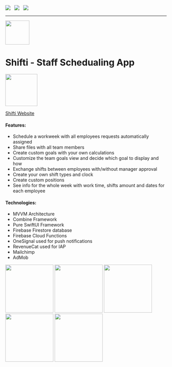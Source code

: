 <a href="https://pdfhost.io/v/RMnFdETCM_ElaiZubermanCVpdf.pdf"><img src="https://img.shields.io/badge/RESUME-informational?style=for-the-badge&logo=codeigniter&logoColor=white"></a>&nbsp;&nbsp;&nbsp;<a href="mailto:elai950@gmail.com"><img src="https://img.shields.io/badge/EMAIL-ELAI-informational?style=for-the-badge&logo=minutemailer&logoColor=white"></a>&nbsp;&nbsp;&nbsp;<a href="https://www.linkedin.com/in/elai-zuberman-8120a073/" target="_blank"><img src="https://img.shields.io/badge/LINKEDIN-informational?style=for-the-badge&logo=linkedin&logoColor=white" ></a>

------
<p float="left">
  <img src="https://user-images.githubusercontent.com/37900883/100262089-597c2a80-2f54-11eb-8c6d-5914af2df431.png" width="75" />
</p>

# Shifti - Staff Schedualing App 

<p align="left"> <a href="https://apps.apple.com/app/id1535833509" download><img src="https://user-images.githubusercontent.com/33416429/92803227-11456700-f36c-11ea-9d0a-f51c0e848163.png" width="100" ></a>
</p>

[Shifti Website](https://www.shiftiapp.com)

#### Features:
* Schedule a workweek with all employees requests automatically assigned
* Share files with all team members
* Create custom goals with your own calculations
* Customize the team goals view and decide which goal to display and how
* Exchange shifts between employees with/without manager approval
* Create your own shift types and clock
* Create custom positions
* See info for the whole week with work time, shifts amount and dates for each employee

#### Technologies:
* MVVM Architecture
* Combine Framework
* Pure SwiftUI Framework
* Firebase Firestore database
* Firebase Cloud Functions
* OneSignal used for push notifications
* RevenueCat used for IAP
* Mailchimp
* AdMob

<p float="left">
  <img src="https://user-images.githubusercontent.com/37900883/100257528-aceb7a00-2f4e-11eb-943d-634ecef17a39.jpg" width="150" />
  <img src="https://user-images.githubusercontent.com/37900883/100257830-0784d600-2f4f-11eb-9f54-aa755b7259c5.jpg" width="150" /> 
  <img src="https://user-images.githubusercontent.com/37900883/100257845-0b185d00-2f4f-11eb-9ac5-37e42765c729.jpg" width="150" />
  <img src="https://user-images.githubusercontent.com/37900883/100257850-0ce22080-2f4f-11eb-998f-dde806da4c66.jpg" width="150" />
  <img src="https://user-images.githubusercontent.com/37900883/100257854-0eabe400-2f4f-11eb-8567-c56f37008ae8.jpg" width="150" />
</p>
